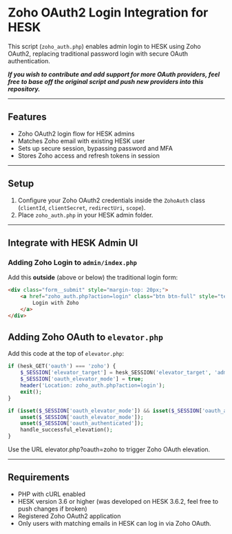 # Zoho OAuth2 Login Integration for HESK

This script (`zoho_auth.php`) enables admin login to HESK using Zoho OAuth2, replacing traditional password login with secure OAuth authentication.

***If you wish to contribute and add support for more OAuth providers, feel free to base off the original script and push new providers into this repository.***

---

## Features

- Zoho OAuth2 login flow for HESK admins  
- Matches Zoho email with existing HESK user  
- Sets up secure session, bypassing password and MFA  
- Stores Zoho access and refresh tokens in session  

---

## Setup

1. Configure your Zoho OAuth2 credentials inside the `ZohoAuth` class (`clientId`, `clientSecret`, `redirectUri`, `scope`).  
2. Place `zoho_auth.php` in your HESK admin folder.  

---

## Integrate with HESK Admin UI

### Adding Zoho Login to `admin/index.php`

Add this **outside** (above or below) the traditional login form:

```html
<div class="form__submit" style="margin-top: 20px;">
    <a href="zoho_auth.php?action=login" class="btn btn-full" style="text-decoration: none; display: block; text-align: center;">
        Login with Zoho
    </a>
</div>

```

## Adding Zoho OAuth to `elevator.php`

Add this code at the top of `elevator.php`:

```php
if (hesk_GET('oauth') === 'zoho') {
    $_SESSION['elevator_target'] = hesk_SESSION('elevator_target', 'admin_main.php');
    $_SESSION['oauth_elevator_mode'] = true;
    header('Location: zoho_auth.php?action=login');
    exit();
}

if (isset($_SESSION['oauth_elevator_mode']) && isset($_SESSION['oauth_authenticated'])) {
    unset($_SESSION['oauth_elevator_mode']);
    unset($_SESSION['oauth_authenticated']);
    handle_successful_elevation();
}

```
Use the URL elevator.php?oauth=zoho to trigger Zoho OAuth elevation.

---

## Requirements
- PHP with cURL enabled
- HESK version 3.6 or higher (was developed on HESK 3.6.2, feel free to push changes if broken)
- Registered Zoho OAuth2 application
- Only users with matching emails in HESK can log in via Zoho OAuth.
